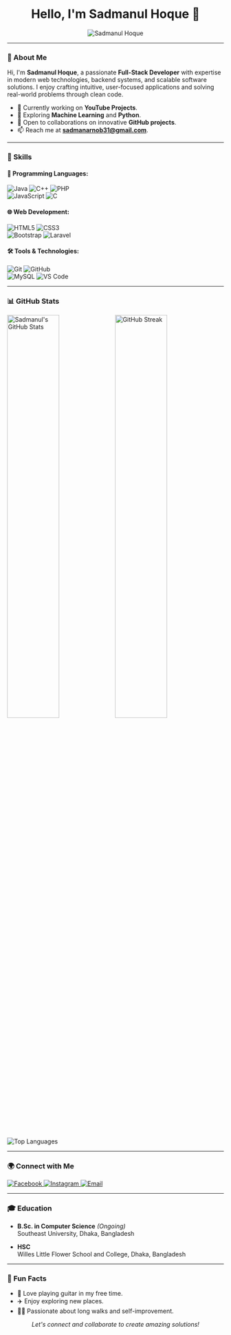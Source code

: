 <h1 align="center">Hello, I'm Sadmanul Hoque 👋</h1>

<p align="center">
  <img src="https://drive.google.com/uc?export=view&id=1iVkCaOxSKlUGBSSjEGriyzFy6EoNr1uK" alt="Sadmanul Hoque"/>
</p>



---

### 🚀 About Me  

Hi, I'm **Sadmanul Hoque**, a passionate **Full-Stack Developer** with expertise in modern web technologies, backend systems, and scalable software solutions. I enjoy crafting intuitive, user-focused applications and solving real-world problems through clean code.  

- 🔭 Currently working on **YouTube Projects**.  
- 🌱 Exploring **Machine Learning** and **Python**.  
- 👯 Open to collaborations on innovative **GitHub projects**.  
- 📫 Reach me at **sadmanarnob31@gmail.com**.  

---

### 💼 Skills  

#### 🔧 **Programming Languages:**  
![Java](https://img.shields.io/badge/Java-007396?style=for-the-badge&logo=java&logoColor=white) 
![C++](https://img.shields.io/badge/C%2B%2B-00599C?style=for-the-badge&logo=c%2B%2B&logoColor=white) 
![PHP](https://img.shields.io/badge/PHP-777BB4?style=for-the-badge&logo=php&logoColor=white)  
![JavaScript](https://img.shields.io/badge/JavaScript-F7DF1E?style=for-the-badge&logo=javascript&logoColor=black) 
![C](https://img.shields.io/badge/C-A8B9CC?style=for-the-badge&logo=c&logoColor=white)  

#### 🌐 **Web Development:**  
![HTML5](https://img.shields.io/badge/HTML5-E34F26?style=for-the-badge&logo=html5&logoColor=white) 
![CSS3](https://img.shields.io/badge/CSS3-1572B6?style=for-the-badge&logo=css3&logoColor=white)  
![Bootstrap](https://img.shields.io/badge/Bootstrap-7952B3?style=for-the-badge&logo=bootstrap&logoColor=white) 
![Laravel](https://img.shields.io/badge/Laravel-FF2D20?style=for-the-badge&logo=laravel&logoColor=white)  

#### 🛠️ **Tools & Technologies:**  
![Git](https://img.shields.io/badge/Git-F05032?style=for-the-badge&logo=git&logoColor=white) 
![GitHub](https://img.shields.io/badge/GitHub-181717?style=for-the-badge&logo=github&logoColor=white)  
![MySQL](https://img.shields.io/badge/MySQL-4479A1?style=for-the-badge&logo=mysql&logoColor=white) 
![VS Code](https://img.shields.io/badge/VS%20Code-007ACC?style=for-the-badge&logo=visual-studio-code&logoColor=white)  

---

### 📊 GitHub Stats  


  <img src="https://github-readme-stats.vercel.app/api?username=masterArnob&show_icons=true&theme=react&hide_border=true" alt="Sadmanul's GitHub Stats" width="49%" />
  <img src="https://github-readme-streak-stats.herokuapp.com/?user=masterArnob&theme=react&hide_border=true" alt="GitHub Streak" width="49%" />
    <img src="https://github-readme-stats.vercel.app/api/top-langs/?username=masterArnob&layout=compact&theme=react&hide_border=true" alt="Top Languages" />




---

### 🌍 Connect with Me  


  <a href="https://www.facebook.com/arnob.22690?mibextid=ZbWKwL">
    <img src="https://img.shields.io/badge/Facebook-1877F2?style=for-the-badge&logo=facebook&logoColor=white" alt="Facebook" />
  </a>
  <a href="https://www.instagram.com/_sadman_arnob_">
    <img src="https://img.shields.io/badge/Instagram-E4405F?style=for-the-badge&logo=instagram&logoColor=white" alt="Instagram" />
  </a>
  <a href="mailto:sadmanarnob31@gmail.com">
    <img src="https://img.shields.io/badge/Email-D14836?style=for-the-badge&logo=gmail&logoColor=white" alt="Email" />
  </a>


---

### 🎓 Education  

- **B.Sc. in Computer Science** *(Ongoing)*  
  Southeast University, Dhaka, Bangladesh  

- **HSC**  
  Willes Little Flower School and College, Dhaka, Bangladesh  

---

### 🌟 Fun Facts  

- 🎸 Love playing guitar in my free time.  
- ✈️ Enjoy exploring new places.  
- 🚶‍♂️ Passionate about long walks and self-improvement.  

<p align="center">
  <i>Let's connect and collaborate to create amazing solutions!</i>
</p>
